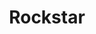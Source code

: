 ---
pid: CH638
title: Rockstar
location_transcription: All of us!
zipcode: 
outside_phl: 
neighborhood: 
age: '42'
age_range: 40-49
instagram: 
image_file_name: CH_638.jpg
proposal_transcription: sun and field
topic: Unknown
topic_summary: '0'
type: Other No Form
keywords_other: 
credit: Peter Charles
image_labels: 
twitter: 
facebook: 
permalink: "/monuments/ch638/"
layout: item-page
---